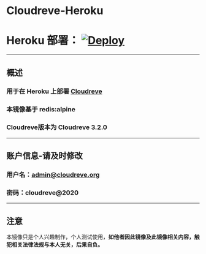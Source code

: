 # Cloudreve-Heroku
# Heroku 部署： [![Deploy](https://www.herokucdn.com/deploy/button.svg)](https://heroku.com/deploy)
---
## 概述
### 用于在 Heroku 上部署 [Cloudreve](https://cloudreve.org/)
### 本镜像基于 redis:alpine
### Cloudreve版本为 Cloudreve 3.2.0
---
## 账户信息-请及时修改
### 用户名：admin@cloudreve.org
### 密码：cloudreve@2020
---
## 注意
本镜像只是个人兴趣制作，个人测试使用，**如他者因此镜像及此镜像相关内容，触犯相关法律法规与本人无关，后果自负。**